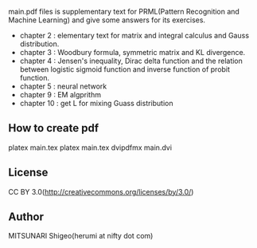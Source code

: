 
main.pdf files is supplementary text for PRML(Pattern Recognition and Machine Learning)
and give some answers for its exercises.

* chapter 2 : elementary text for matrix and integral calculus and Gauss distribution.
* chapter 3 : Woodbury formula, symmetric matrix and KL divergence.
* chapter 4 : Jensen's inequality, Dirac delta function and the relation between
logistic sigmoid function and inverse function of probit function.
* chapter 5 : neural network
* chapter 9 : EM algprithm
* chapter 10 : get L for mixing Guass distribution

How to create pdf
-------------
platex main.tex
platex main.tex
dvipdfmx main.dvi

License
-------------
CC BY 3.0(http://creativecommons.org/licenses/by/3.0/)

Author
-------------

MITSUNARI Shigeo(herumi at nifty dot com)
